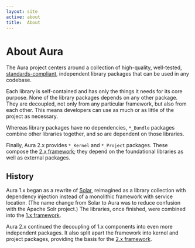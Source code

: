 ```yaml
---
layout: site
active: about
title:  About
---
```


# About Aura

The Aura project centers around a collection of high-quality, well-tested, [standards-compliant](/contributing#standards), independent library packages that can be used in any codebase.

Each library is self-contained and has only the things it needs for its core purpose. None of the library packages depends on any other package. They are decoupled, not only from any particular framework, but also from each other.  This means developers can use as much or as little of the project as necessary.

Whereas library packages have no dependencies, `*_Bundle` packages combine other libraries together, and so are dependent on those libraries.

Finally, Aura 2.x provides `*_Kernel` and `*_Project` packages. These compose the [2.x framework](/framework/2.0/en); they depend on the foundational libraries as well as external packages.

## History

Aura 1.x began as a rewrite of [Solar](http://solarphp.com), reimagined as a library collection with dependency injection instead of a monolithic framework with service location. (The name change from Solar to Aura was to reduce confusion with the Apache Solr project.) The libraries, once finished, were combined into the [1.x framework](/framework/v1/en/).

Aura 2.x continued the decoupling of 1.x components into even more independent packages. It also split apart the framework into kernel and project packages, providing the basis for the [2.x framework](/framework/2.0/en/).
